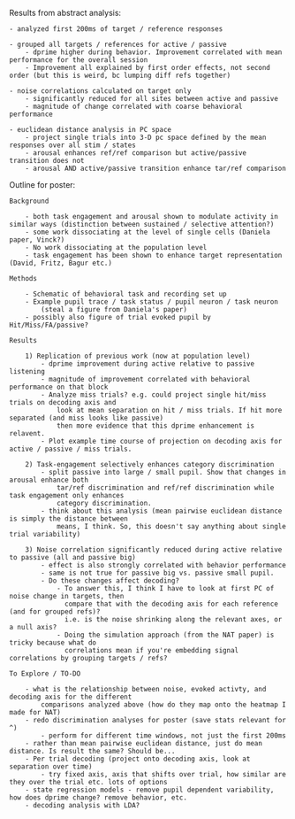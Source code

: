 
Results from abstract analysis:

    - analyzed first 200ms of target / reference responses
    
    - grouped all targets / references for active / passive
        - dprime higher during behavior. Improvement correlated with mean performance for the overall session
        - Improvement all explained by first order effects, not second order (but this is weird, bc lumping diff refs together)
    
    - noise correlations calculated on target only
        - significantly reduced for all sites between active and passive
        - magnitude of change correlated with coarse behavioral performance
    
    - euclidean distance analysis in PC space
        - project single trials into 3-D pc space defined by the mean responses over all stim / states
        - arousal enhances ref/ref comparison but active/passive transition does not
        - arousal AND active/passive transition enhance tar/ref comparison


Outline for poster:

    Background 
        
        - both task engagement and arousal shown to modulate activity in similar ways (distinction between sustained / selective attention?)
        - some work dissociating at the level of single cells (Daniela paper, Vinck?)
        - No work dissociating at the population level
        - task engagement has been shown to enhance target representation (David, Fritz, Bagur etc.)

    Methods

        - Schematic of behavioral task and recording set up
        - Example pupil trace / task status / pupil neuron / task neuron
            (steal a figure from Daniela's paper)
        - possibly also figure of trial evoked pupil by Hit/Miss/FA/passive?

    Results

        1) Replication of previous work (now at population level)
            - dprime improvement during active relative to passive listening
            - magnitude of improvement correlated with behavioral performance on that block
            - Analyze miss trials? e.g. could project single hit/miss trials on decoding axis and
                look at mean separation on hit / miss trials. If hit more separated (and miss looks like passive)
                then more evidence that this dprime enhancement is relavent. 
            - Plot example time course of projection on decoding axis for active / passive / miss trials.
        
        2) Task-engagement selectively enhances category discrimination
            - split passive into large / small pupil. Show that changes in arousal enhance both 
                tar/ref discrimination and ref/ref discrimination while task engagement only enhances
                category discrimination.
            - think about this analysis (mean pairwise euclidean distance is simply the distance between
                means, I think. So, this doesn't say anything about single trial variability)

        3) Noise correlation significantly reduced during active relative to passive (all and passive big)
            - effect is also strongly correlated with behavior performance
            - same is not true for passive big vs. passive small pupil. 
            - Do these changes affect decoding?
                - To answer this, I think I have to look at first PC of noise change in targets, then 
                  compare that with the decoding axis for each reference (and for grouped refs)? 
                  i.e. is the noise shrinking along the relevant axes, or a null axis?
                - Doing the simulation approach (from the NAT paper) is tricky because what do 
                  correlations mean if you're embedding signal correlations by grouping targets / refs?

    To Explore / TO-DO
        
        - what is the relationship between noise, evoked activty, and decoding axis for the different 
            comparisons analyzed above (how do they map onto the heatmap I made for NAT)
        - redo discrimination analyses for poster (save stats relevant for ^)
            - perform for different time windows, not just the first 200ms
        - rather than mean pairwise euclidean distance, just do mean distance. Is result the same? Should be...
        - Per trial decoding (project onto decoding axis, look at separation over time)
            - try fixed axis, axis that shifts over trial, how similar are they over the trial etc. lots of options
        - state regression models - remove pupil dependent variability, how does dprime change? remove behavior, etc.
        - decoding analysis with LDA?